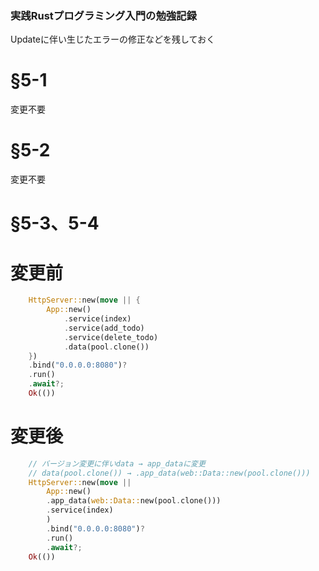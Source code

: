### 実践Rustプログラミング入門の勉強記録

Updateに伴い生じたエラーの修正などを残しておく

# §5-1
変更不要
# §5-2
変更不要
# §5-3、5-4
# 変更前
```rs
    HttpServer::new(move || {
        App::new()
            .service(index)
            .service(add_todo)
            .service(delete_todo)
            .data(pool.clone())
    })
    .bind("0.0.0.0:8080")?
    .run()
    .await?;
    Ok(()) 
```
# 変更後
```rs
    // バージョン変更に伴いdata → app_dataに変更
    // data(pool.clone()) → .app_data(web::Data::new(pool.clone()))
    HttpServer::new(move || 
        App::new()
        .app_data(web::Data::new(pool.clone()))
        .service(index)
        )
        .bind("0.0.0.0:8080")?
        .run()
        .await?;
    Ok(())    
